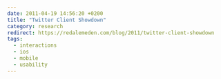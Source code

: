 ```yaml
---
date: 2011-04-19 14:56:20 +0200
title: "Twitter Client Showdown"
category: research
redirect: https://redalemeden.com/blog/2011/twitter-client-showdown
tags:
  - interactions
  - ios
  - mobile
  - usability
---
```

